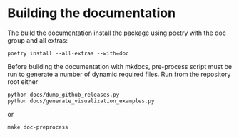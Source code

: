 # Building the documentation

The build the documentation install the package using poetry with the doc group and all extras:

```shell
poetry install --all-extras --with=doc
```

Before building the documentation with mkdocs, pre-process script must be run to generate a number of dynamic required files. Run from the repository root either

```shell
python docs/dump_github_releases.py
python docs/generate_visualization_examples.py
```

or

```shell
make doc-preprocess
```
